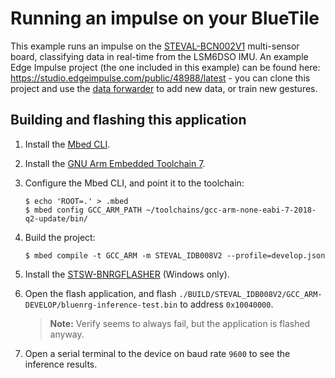 # Running an impulse on your BlueTile

This example runs an impulse on the [STEVAL-BCN002V1](https://www.st.com/en/evaluation-tools/steval-bcn002v1b.html) multi-sensor board, classifying data in real-time from the LSM6DSO IMU. An example Edge Impulse project (the one included in this example) can be found here: https://studio.edgeimpulse.com/public/48988/latest - you can clone this project and use the [data forwarder](https://docs.edgeimpulse.com/docs/cli-data-forwarder) to add new data, or train new gestures.

## Building and flashing this application

1. Install the [Mbed CLI](https://github.com/ARMmbed/mbed-cli).
1. Install the [GNU Arm Embedded Toolchain 7](https://developer.arm.com/tools-and-software/open-source-software/developer-tools/gnu-toolchain/gnu-rm/downloads#panel8a).
1. Configure the Mbed CLI, and point it to the toolchain:

    ```
    $ echo 'ROOT=.' > .mbed
    $ mbed config GCC_ARM_PATH ~/toolchains/gcc-arm-none-eabi-7-2018-q2-update/bin/
    ```

1. Build the project:

    ```
    $ mbed compile -t GCC_ARM -m STEVAL_IDB008V2 --profile=develop.json
    ```

1. Install the [STSW-BNRGFLASHER](https://www.st.com/en/embedded-software/stsw-bnrgflasher.html) (Windows only).
1. Open the flash application, and flash `./BUILD/STEVAL_IDB008V2/GCC_ARM-DEVELOP/bluenrg-inference-test.bin` to address `0x10040000`.

    > **Note:** Verify seems to always fail, but the application is flashed anyway.

1. Open a serial terminal to the device on baud rate `9600` to see the inference results.

